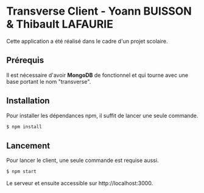 # Transverse Client - Yoann BUISSON & Thibault LAFAURIE
Cette application a été réalisé dans le cadre d'un projet scolaire.


## Prérequis

Il est nécessaire d'avoir **MongoDB** de fonctionnel et qui tourne avec une base portant le nom "transverse".

## Installation 

Pour installer les dépendances npm, il suffit de lancer une seule commande.
```sh
$ npm install
```

## Lancement

Pour lancer le client, une seule commande est requise aussi.
```sh
$ npm start
```

Le serveur et ensuite accessible sur http://localhost:3000.
